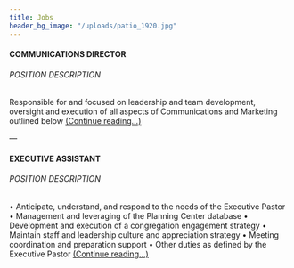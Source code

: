 ```yaml
---
title: Jobs
header_bg_image: "/uploads/patio_1920.jpg"
---
```


#### COMMUNICATIONS DIRECTOR

###### POSITION DESCRIPTION

Responsible for and focused on leadership and team development, oversight and execution of all aspects of Communications and Marketing outlined below [(Continue reading...)](/uploads/Communication%20Director%20-%20Job%20Description%20-%2012.17.2020.pdf)



––

#### EXECUTIVE ASSISTANT

###### POSITION DESCRIPTION
• Anticipate, understand, and respond to the needs of the Executive Pastor 
• Management and leveraging of the Planning Center database
• Development and execution of a congregation engagement strategy
• Maintain staff and leadership culture and appreciation strategy
• Meeting coordination and preparation support
• Other duties as defined by the Executive Pastor
[(Continue reading...)](/uploads/Executive%20Assistant%20-%20Job%20Description%20-%201.3.2021.pdf)


